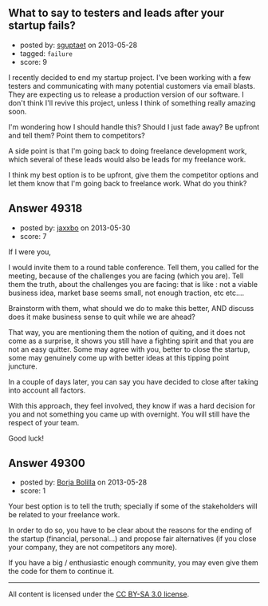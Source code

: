 ## What to say to testers and leads after your startup fails?

- posted by: [sguptaet](https://stackexchange.com/users/-1/21416-sguptaet) on 2013-05-28
- tagged: `failure`
- score: 9

I recently decided to end my startup project.  I've been working with a few testers and communicating with many potential customers via email blasts.  They are expecting us to release a production version of our software.  I don't think I'll revive this project, unless I think of something really amazing soon.  

I'm wondering how I should handle this? Should I just fade away? Be upfront and tell them? Point them to competitors?

A side point is that I'm going back to doing freelance development work, which several of these leads would also be leads for my freelance work.

I think my best option is to be upfront, give them the competitor options and let them know that I'm going back to freelance work.  What do you think?


## Answer 49318

- posted by: [jaxxbo](https://stackexchange.com/users/-1/26458-jaxxbo) on 2013-05-30
- score: 7

If I were you,

I would invite them to a round table conference. Tell them, you called for the meeting, because of the challenges you are facing (which you are). Tell them the truth, about the challenges you are facing: that is like : not a viable business idea, market base seems small, not enough traction, etc etc....

Brainstorm with them, what should we do to make this better, AND discuss does it make business sense to quit while we are ahead?

That way, you are mentioning them the notion of quiting, and it does not come as a surprise, it shows you still have a fighting spirit and that you are not an easy quitter. Some may agree with you, better to close the startup, some may genuinely come up with better ideas at this tipping point juncture.

In a couple of days later, you can say you have decided to close after taking into account all factors. 

With this approach, they feel involved, they know if was a hard decision for you and not something you came up with overnight. You will still have the respect of your team.

Good luck!


## Answer 49300

- posted by: [Borja Bolilla](https://stackexchange.com/users/-1/19550-borja-bolilla) on 2013-05-28
- score: 1

Your best option is to tell the truth; specially if some of the stakeholders will be related to your freelance work.

In order to do so, you have to be clear about the reasons for the ending of the startup (financial, personal...) and propose fair alternatives (if you close your company, they are not competitors any more).

If you have a big / enthusiastic enough community, you may even give them the code for them to continue it.



---

All content is licensed under the [CC BY-SA 3.0 license](https://creativecommons.org/licenses/by-sa/3.0/).
